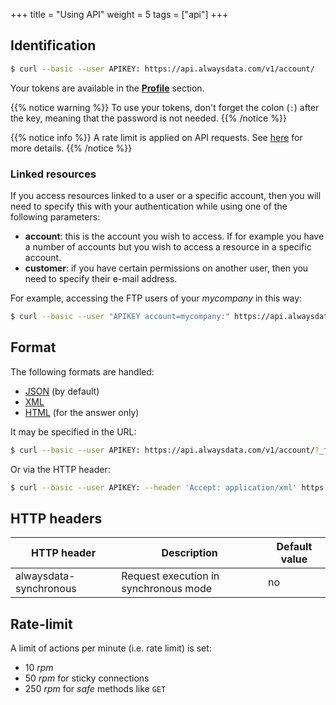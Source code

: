 +++
title = "Using API"
weight = 5
tags = ["api"]
+++

## Identification

```sh
$ curl --basic --user APIKEY: https://api.alwaysdata.com/v1/account/
```

Your tokens are available in the **[Profile](accounts/tokens)** section.

{{% notice warning %}}
To use your tokens, don't forget the colon (`:`) after the key, meaning that the password is not needed.
{{% /notice %}}

{{% notice info %}}
A rate limit is applied on API requests. See [here](#rate-limit) for more details.
{{% /notice %}}

### Linked resources

If you access resources linked to a user or a specific account, then you will need to specify this with your authentication while using one of the following parameters:

- **account**: this is the account you wish to access. If for example you have a number of accounts but you wish to access a resource in a specific account.
- **customer**: if you have certain permissions on another user, then you need to specify their e-mail address.

For example, accessing the FTP users of your *mycompany* in this way:

```sh
$ curl --basic --user "APIKEY account=mycompany:" https://api.alwaysdata.com/v1/ftp/
```

## Format

The following formats are handled:

- [JSON](https://www.json.org/) (by default)
- [XML](https://en.wikipedia.org/wiki/XML)
- [HTML](https://en.wikipedia.org/wiki/HTML) (for the answer only)

It may be specified in the URL:

```sh
$ curl --basic --user APIKEY: https://api.alwaysdata.com/v1/account/?_format=xml
```

Or via the HTTP header:

```sh
$ curl --basic --user APIKEY: --header 'Accept: application/xml' https://api.alwaysdata.com/v1/account/
```

## HTTP headers

|HTTP header|Description|Default value|
|--- |--- |--- |
|alwaysdata-synchronous|Request execution in synchronous mode|no|

## Rate-limit

A limit of actions per minute (i.e. rate limit) is set:

- 10 *rpm*
- 50 *rpm* for sticky connections
- 250 *rpm* for *safe* methods like `GET`
